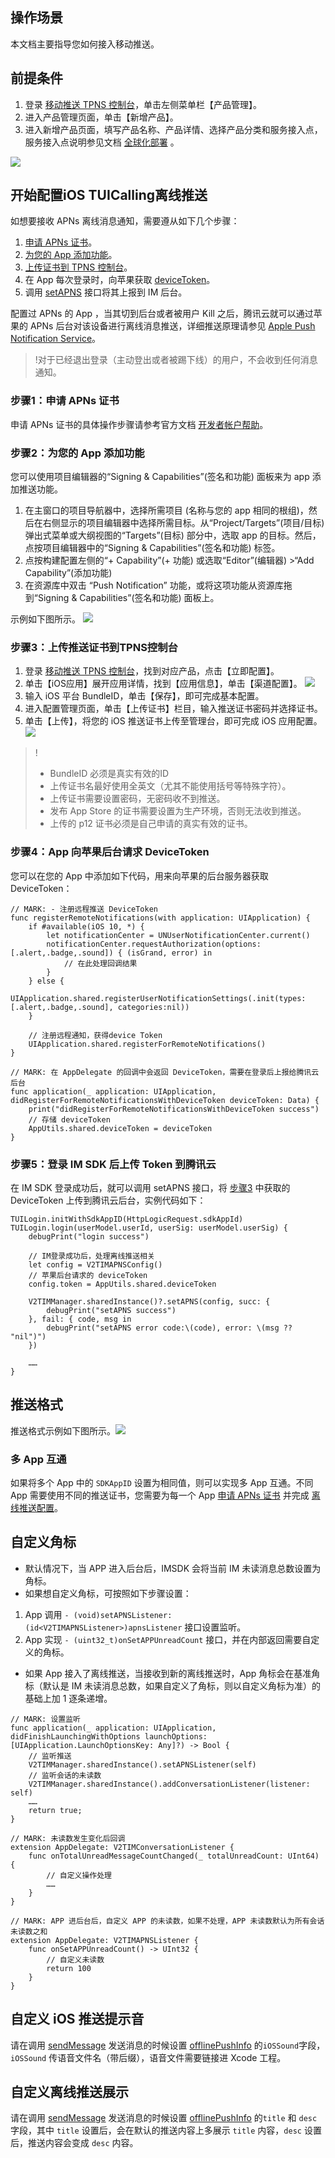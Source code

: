 ﻿## 操作场景

本文档主要指导您如何接入移动推送。

## 前提条件

1. 登录 [移动推送 TPNS 控制台](https://console.cloud.tencent.com/tpns)，单击左侧菜单栏【产品管理】。
2. 进入产品管理页面，单击【新增产品】。
3. 进入新增产品页面，填写产品名称、产品详情、选择产品分类和服务接入点，服务接入点说明参见文档 [全球化部署](https://cloud.tencent.com/document/product/548/41761) 。

![](https://qcloudimg.tencent-cloud.cn/raw/307ac9a0ffb6173395d0fbdc7ad79a86.png)

## 开始配置iOS TUICalling离线推送

如想要接收 APNs 离线消息通知，需要遵从如下几个步骤：

1. [申请 APNs 证书](#ApplyForCertificate)。
2. [为您的 App 添加功能](#AddPushCapability)。
3. [上传证书到 TPNS 控制台](#UploadCertificate)。
4. 在 App 每次登录时，向苹果获取 [deviceToken](#DeviceToken)。
5. 调用 [setAPNS](https://im.sdk.qcloud.com/doc/zh-cn/categoryV2TIMManager_07APNS_08.html#a73bf19c0c019e5e27ec441bc753daa9e) 接口将其上报到 IM 后台。

配置过 APNs 的 App ，当其切到后台或者被用户 Kill 之后，腾讯云就可以通过苹果的 APNs 后台对该设备进行离线消息推送，详细推送原理请参见 [Apple Push Notification Service](https://developer.apple.com/library/archive/documentation/NetworkingInternet/Conceptual/RemoteNotificationsPG/APNSOverview.html#//apple_ref/doc/uid/TP40008194-CH8-SW1)。
>!对于已经退出登录（主动登出或者被踢下线）的用户，不会收到任何消息通知。

[](id:ApplyForCertificate)

### 步骤1：申请 APNs 证书

申请 APNs 证书的具体操作步骤请参考官方文档  [开发者帐户帮助](https://help.apple.com/developer-account/#/deveedc0daa0)。

[](id:AddPushCapability)

### 步骤2：为您的 App 添加功能

您可以使用项目编辑器的“Signing & Capabilities”(签名和功能) 面板来为 app 添加推送功能。

1. 在主窗口的项目导航器中，选择所需项目 (名称与您的 app 相同的根组)，然后在右侧显示的项目编辑器中选择所需目标。从“Project/Targets”(项目/目标) 弹出式菜单或大纲视图的“Targets”(目标) 部分中，选取 app 的目标。然后，点按项目编辑器中的“Signing & Capabilities”(签名和功能) 标签。
2. 点按构建配置左侧的“+ Capability”(+ 功能) 或选取“Editor”(编辑器) >“Add Capability”(添加功能)
3. 在资源库中双击 “Push  Notification” 功能，或将这项功能从资源库拖到“Signing & Capabilities”(签名和功能) 面板上。

示例如下图所示。
![](https://qcloudimg.tencent-cloud.cn/raw/adbcc4d951f171837febc131eaa27c3e.png)

[](id:UploadCertificate)

### 步骤3：上传推送证书到TPNS控制台

1. 登录 [移动推送 TPNS 控制台](https://console.cloud.tencent.com/tpns)，找到对应产品，点击【立即配置】。
2. 单击【iOS应用】展开应用详情，找到【应用信息】，单击【渠道配置】。
![](https://qcloudimg.tencent-cloud.cn/raw/fd2cc7e3a416f729378cc1f4d834d6b7.png)
3. 输入 iOS 平台 BundleID，单击【保存】，即可完成基本配置。
4. 进入配置管理页面，单击【上传证书】栏目，输入推送证书密码并选择证书。
5. 单击【上传】，将您的 iOS 推送证书上传至管理台，即可完成 iOS 应用配置。
	 ![](https://main.qcloudimg.com/raw/753b994fe6f8a5ee59724469967b0258.jpg)

>!
>-  BundleID 必须是真实有效的ID
>- 上传证书名最好使用全英文（尤其不能使用括号等特殊字符）。
>- 上传证书需要设置密码，无密码收不到推送。
>- 发布 App Store 的证书需要设置为生产环境，否则无法收到推送。
>- 上传的 p12 证书必须是自己申请的真实有效的证书。

[](id:ConfigDemo)

### 步骤4：App 向苹果后台请求 DeviceToken

您可以在您的 App 中添加如下代码，用来向苹果的后台服务器获取 DeviceToken：

```
// MARK: - 注册远程推送 DeviceToken
func registerRemoteNotifications(with application: UIApplication) {
    if #available(iOS 10, *) {
        let notificationCenter = UNUserNotificationCenter.current()
        notificationCenter.requestAuthorization(options: [.alert,.badge,.sound]) { (isGrand, error) in
            // 在此处理回调结果
        }
    } else {
        UIApplication.shared.registerUserNotificationSettings(.init(types:[.alert,.badge,.sound], categories:nil))
    }
        
    // 注册远程通知，获得device Token
    UIApplication.shared.registerForRemoteNotifications()
}

// MARK: 在 AppDelegate 的回调中会返回 DeviceToken，需要在登录后上报给腾讯云后台
func application(_ application: UIApplication, didRegisterForRemoteNotificationsWithDeviceToken deviceToken: Data) {
    print("didRegisterForRemoteNotificationsWithDeviceToken success")
    // 存储 deviceToken
    AppUtils.shared.deviceToken = deviceToken
}
```

[](id:uploadDeviceToken)

### 步骤5：登录 IM SDK 后上传 Token 到腾讯云

在 IM SDK 登录成功后，就可以调用 setAPNS 接口，将 [步骤3](#DeviceToken) 中获取的 DeviceToken 上传到腾讯云后台，实例代码如下：

```
TUILogin.initWithSdkAppID(HttpLogicRequest.sdkAppId)
TUILogin.login(userModel.userId, userSig: userModel.userSig) {
    debugPrint("login success")
    
    // IM登录成功后，处理离线推送相关
    let config = V2TIMAPNSConfig()
    // 苹果后台请求的 deviceToken
    config.token = AppUtils.shared.deviceToken
    
    V2TIMManager.sharedInstance()?.setAPNS(config, succ: {
        debugPrint("setAPNS success")
    }, fail: { code, msg in
        debugPrint("setAPNS error code:\(code), error: \(msg ?? "nil")")
    })
    
    ……
}
```

## 推送格式 

推送格式示例如下图所示。![](https://qcloudimg.tencent-cloud.cn/raw/878ca68919f6f8a24a352f61573dc211.jpeg)

### 多 App 互通

如果将多个 App 中的 `SDKAppID` 设置为相同值，则可以实现多 App 互通。不同 App 需要使用不同的推送证书，您需要为每一个 App [申请 APNs 证书](https://cloud.tencent.com/document/product/269/3898) 并完成 [离线推送配置](#配置推送)。

## 自定义角标
- 默认情况下，当 APP 进入后台后，IMSDK 会将当前 IM 未读消息总数设置为角标。
- 如果想自定义角标，可按照如下步骤设置：
 1. App 调用 `- (void)setAPNSListener:(id<V2TIMAPNSListener>)apnsListener` 接口设置监听。
 2. App 实现 `- (uint32_t)onSetAPPUnreadCount` 接口，并在内部返回需要自定义的角标。
- 如果 App 接入了离线推送，当接收到新的离线推送时，App 角标会在基准角标（默认是 IM 未读消息总数，如果自定义了角标，则以自定义角标为准）的基础上加 1 逐条递增。
```
// MARK: 设置监听
func application(_ application: UIApplication, didFinishLaunchingWithOptions launchOptions: [UIApplication.LaunchOptionsKey: Any]?) -> Bool {
    // 监听推送
    V2TIMManager.sharedInstance().setAPNSListener(self)
    // 监听会话的未读数
    V2TIMManager.sharedInstance().addConversationListener(listener: self)
    ……
    return true;
}

// MARK: 未读数发生变化后回调
extension AppDelegate: V2TIMConversationListener {
    func onTotalUnreadMessageCountChanged(_ totalUnreadCount: UInt64) {
        // 自定义操作处理
        ……
    }
}

// MARK: APP 进后台后，自定义 APP 的未读数，如果不处理，APP 未读数默认为所有会话未读数之和
extension AppDelegate: V2TIMAPNSListener {
    func onSetAPPUnreadCount() -> UInt32 {
        // 自定义未读数
        return 100
    }
}
```

## 自定义 iOS 推送提示音

请在调用  [sendMessage](https://im.sdk.qcloud.com/doc/zh-cn/categoryV2TIMManager_07Message_08.html#a3694cd507a21c7cfdf7dfafdb0959e56) 发送消息的时候设置 [offlinePushInfo](https://im.sdk.qcloud.com/doc/zh-cn/interfaceV2TIMOfflinePushInfo.html) 的`iOSSound`字段， `iOSSound` 传语音文件名（带后缀），语音文件需要链接进 Xcode 工程。

## 自定义离线推送展示

请在调用  [sendMessage](https://im.sdk.qcloud.com/doc/zh-cn/categoryV2TIMManager_07Message_08.html#a3694cd507a21c7cfdf7dfafdb0959e56) 发送消息的时候设置  [offlinePushInfo](https://im.sdk.qcloud.com/doc/zh-cn/interfaceV2TIMOfflinePushInfo.html) 的`title` 和 `desc`字段，其中 `title` 设置后，会在默认的推送内容上多展示 `title` 内容，`desc` 设置后，推送内容会变成 `desc` 内容。

